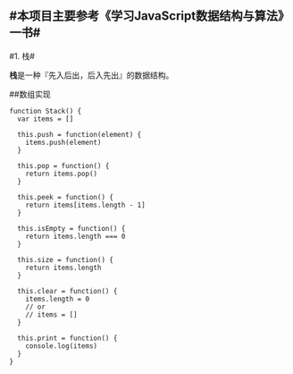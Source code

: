 #本项目主要参考《学习JavaScript数据结构与算法》一书#
-

#1. 栈#

**栈**是一种『先入后出，后入先出』的数据结构。

##数组实现

```
function Stack() {
  var items = []

  this.push = function(element) {
    items.push(element)
  }

  this.pop = function() {
    return items.pop()
  }

  this.peek = function() {
    return items[items.length - 1]
  }

  this.isEmpty = function() {
    return items.length === 0
  }

  this.size = function() {
    return items.length
  }

  this.clear = function() {
    items.length = 0
    // or
    // items = []
  }

  this.print = function() {
    console.log(items)
  }
}
```